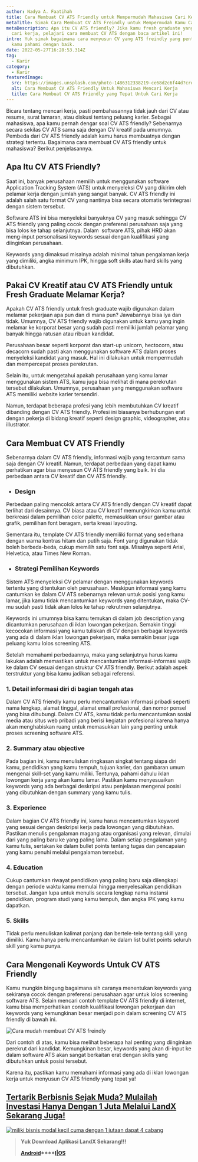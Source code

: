```yaml
---
author: Nadya A. Faatihah
title: Cara Membuat CV ATS Friendly untuk Mempermudah Mahasiswa Cari Kerja
metaTitle: Simak Cara Membuat CV ATS Freindly untuk Mempermudah Kamu Cari Kerja
metaDescription: Apa itu CV ATS friendly? Jika kamu fresh graduate yang sedang
  cari kerja, pelajari cara membuat CV ATS dengan baca artikel ini!
intro: Yuk simak bagaimana cara menyusun CV yang ATS freindly yang penting untuk
  kamu pahami dengan baik.
date: 2022-05-27T16:28:53.314Z
tag:
  - Karir
category:
  - Karir
featuredImage:
  src: https://images.unsplash.com/photo-1486312338219-ce68d2c6f44d?crop=entropy&cs=tinysrgb&fm=jpg&ixlib=rb-1.2.1&q=80&raw_url=true&ixid=MnwxMjA3fDB8MHxwaG90by1wYWdlfHx8fGVufDB8fHx8&auto=format&fit=crop&w=872
  alt: Cara Membuat CV ATS Friendly Untuk Mahasiswa Mencari Kerja
  title: Cara Membuat CV ATS Friendly yang Tepat Untuk Cari Kerja
---
```

Bicara tentang mencari kerja, pasti pembahasannya tidak jauh dari CV atau resume, surat lamaran, atau diskusi tentang peluang karier. Sebagai mahasiswa, apa kamu pernah dengar soal CV ATS friendly? Sebenarnya secara sekilas CV ATS sama saja dengan CV kreatif pada umumnya. Pembeda dari CV ATS friendly adalah kamu harus membuatnya dengan strategi tertentu. Bagaimana cara membuat CV ATS friendly untuk mahasiswa? Berikut penjelasannya.

## Apa Itu CV ATS Friendly?

Saat ini, banyak perusahaan memilih untuk menggunakan software Application Tracking System (ATS) untuk menyeleksi CV yang dikirim oleh pelamar kerja dengan jumlah yang sangat banyak. CV ATS friendly ini adalah salah satu format CV yang nantinya bisa secara otomatis terintegrasi dengan sistem tersebut.

Software ATS ini bisa menyeleksi banyaknya CV yang masuk sehingga CV ATS friendly yang paling cocok dengan preferensi perusahaan saja yang bisa lolos ke tahap selanjutnya. Dalam  software ATS, pihak HRD akan meng-input personalisasi keywords sesuai dengan kualifikasi yang diinginkan perusahaan.

Keywords yang dimaksud misalnya adalah minimal tahun pengalaman kerja yang dimiliki, angka minimum IPK, hingga soft skills atau hard skills yang dibutuhkan.

## Pakai CV Kreatif atau CV ATS Friendly untuk Fresh Graduate Melamar Kerja?

Apakah CV ATS friendly untuk fresh graduate wajib digunakan dalam melamar pekerjaan apa pun dan di mana pun? Jawabannya bisa iya dan tidak. Umumnya, CV ATS friendly wajib digunakan untuk kamu yang ingin melamar ke korporat besar yang sudah pasti memiliki jumlah pelamar yang banyak hingga ratusan atau ribuan kandidat. 

Perusahaan besar seperti korporat dan start-up unicorn, hectocorn, atau decacorn sudah pasti akan menggunakan software ATS dalam proses menyeleksi kandidat yang masuk. Hal ini dilakukan untuk mempermudah dan mempercepat proses perekrutan.

Selain itu, untuk mengetahui apakah perusahaan yang kamu lamar menggunakan sistem ATS, kamu juga bisa melihat di mana perekrutan tersebut dilakukan. Umumnya, perusahaan yang menggunakan software ATS memiliki website karier tersendiri.

Namun, terdapat beberapa profesi yang lebih membutuhkan CV kreatif dibanding dengan CV ATS friendly. Profesi ini biasanya berhubungan erat dengan pekerja di bidang kreatif seperti design graphic, videographer, atau illustrator.

## Cara Membuat CV ATS Friendly

Sebenarnya dalam CV ATS friendly, informasi wajib yang tercantum sama saja dengan CV kreatif. Namun, terdapat perbedaan yang dapat kamu perhatikan agar bisa menyusun CV ATS friendly yang baik. Ini dia perbedaan antara CV kreatif dan CV ATS friendly. 

* ### Design

Perbedaan paling mencolok antara CV ATS friendly dengan CV kreatif dapat terlihat dari desainnya. CV biasa atau CV kreatif memungkinkan kamu untuk berkreasi dalam pemilihan color palette, memasukkan unsur gambar atau grafik, pemilihan font beragam, serta kreasi layouting.

Sementara itu, template CV ATS friendly memiliki format yang sederhana dengan warna kontras hitam dan putih saja. Font yang digunakan tidak boleh berbeda-beda, cukup memilih satu font saja. Misalnya seperti Arial, Helvetica, atau Times New Roman.

* ### Strategi Pemilihan Keywords

Sistem ATS menyeleksi CV pelamar dengan menggunakan keywords tertentu yang ditentukan oleh perusahaan. Meskipun informasi yang kamu cantumkan ke dalam CV ATS sebenarnya relevan untuk posisi yang kamu lamar, jika kamu tidak mencantumkan keywords yang ditentukan, maka CV-mu sudah pasti tidak akan lolos ke tahap rekrutmen selanjutnya.

Keywords ini umumnya bisa kamu temukan di dalam job description yang dicantumkan perusahaan di iklan lowongan pekerjaan. Semakin tinggi kecocokan informasi yang kamu tuliskan di CV dengan berbagai keywords yang ada di dalam iklan lowongan pekerjaan, maka semakin besar juga peluang kamu lolos screening ATS.

Setelah memahami perbedaannya, maka yang selanjutnya harus kamu lakukan adalah memastikan untuk mencantumkan informasi-informasi wajib ke dalam CV sesuai dengan struktur CV ATS friendly. Berikut adalah aspek terstruktur yang bisa kamu jadikan sebagai referensi.

### 1. Detail informasi diri di bagian tengah atas

Dalam CV ATS friendly kamu perlu mencantumkan informasi pribadi seperti nama lengkap, alamat tinggal, alamat email profesional, dan nomor ponsel yang bisa dihubungi. Dalam CV ATS, kamu tidak perlu mencantumkan sosial media atau situs web pribadi yang berisi kegiatan profesional karena hanya akan menghabiskan ruang untuk memasukkan lain yang penting untuk proses screening software ATS.

### 2. Summary atau objective

Pada bagian ini, kamu menuliskan ringkasan singkat tentang siapa diri kamu, pendidikan yang kamu tempuh, tujuan karier, dan gambaran umum mengenai skill-set yang kamu miliki. Tentunya, pahami dahulu iklan lowongan kerja yang akan kamu lamar. Pastikan kamu menyesuaikan keywords yang ada berbagai deskripsi atau penjelasan mengenai posisi yang dibutuhkan dengan summary yang kamu tulis. 

### 3. Experience

Dalam bagian CV ATS friendly ini, kamu harus mencantumkan keyword yang sesuai dengan deskripsi kerja pada lowongan yang dibutuhkan. Pastikan menulis pengalaman magang atau organisasi yang relevan, dimulai dari yang paling baru ke yang paling lama. Dalam setiap pengalaman yang kamu tulis, sertakan ke dalam bullet points tentang tugas dan pencapaian yang kamu penuhi melalui pengalaman tersebut. 

### 4. Education

Cukup cantumkan riwayat pendidikan yang paling baru saja dilengkapi dengan periode waktu kamu memulai hingga menyelesaikan pendidikan tersebut. Jangan lupa untuk menulis secara lengkap nama instansi pendidikan, program studi yang kamu tempuh, dan angka IPK yang kamu dapatkan.

### 5. Skills

Tidak perlu menuliskan kalimat panjang dan bertele-tele tentang skill yang dimiliki. Kamu hanya perlu mencantumkan ke dalam list bullet points seluruh skill yang kamu punya.

## Cara Mengenali Keywords Untuk CV ATS Friendly

Kamu mungkin bingung bagaimana sih caranya menentukan keywords yang sekiranya cocok dengan preferensi perusahaan agar untuk lolos screening software ATS. Selain mencari contoh template CV ATS friendly di internet, kamu bisa memperhatikan contoh kualifikasi lowongan pekerjaan dan keywords yang kemungkinan besar menjadi poin dalam screening CV ATS friendly di bawah ini.

![Cara mudah membuat CV ATS freindly](blob:https://keen-mestorf-9781e3.netlify.app/7660f669-4875-475c-b14d-a2d02918f89f)

Dari contoh di atas, kamu bisa melihat beberapa hal penting yang diinginkan perekrut dari kandidat. Kemungkinan besar, keywords yang akan di-input ke dalam software ATS akan sangat berkaitan erat dengan skills yang dibutuhkan untuk posisi tersebut. 

Karena itu, pastikan kamu memahami informasi yang ada di iklan lowongan kerja untuk menyusun CV ATS friendly yang tepat ya!

## [Tertarik Berbisnis Sejak Muda? Mulailah Investasi Hanya Dengan 1 Juta Melalui LandX Sekarang Juga!](https://landx.id/project/?utm_source=Blog&utm_medium=organic+keyword&utm_campaign=blog&utm_id=Blog)

[![miliki bisnis modal kecil cuma dengan 1 jutaan dapat 4 cabang ](https://accountgram-production.sfo2.cdn.digitaloceanspaces.com/landx_ghost/2021/11/jadi-owner-bisnis-hanya-1-jutaan-dengan-cuan-yang-sangat-menjanjikan.png)](https://landx.id/project/?utm_source=Blog&utm_medium=organic+keyword&utm_campaign=blog&utm_id=Blog)

> **Yuk Download Aplikasi LandX Sekarang!!!**
>
> **[Android](https://play.google.com/store/apps/details?id=store.numoney.landxapp&hl=in&gl=US)****[I|OS](https://apps.apple.com/id/app/landx/id1453823676)**